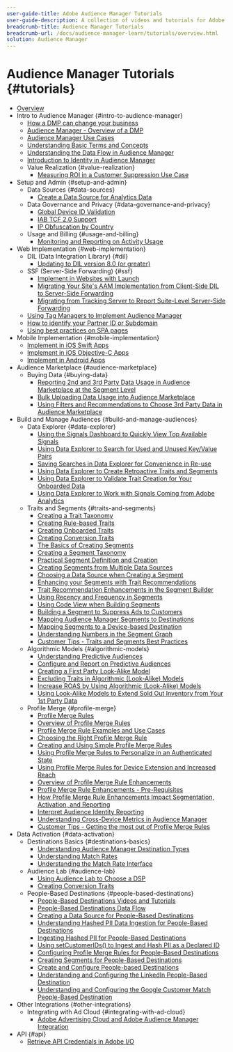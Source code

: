 ```yaml
---
user-guide-title: Adobe Audience Manager Tutorials
user-guide-description: A collection of videos and tutorials for Adobe Analytics.
breadcrumb-title: Audience Manager Tutorials
breadcrumb-url: /docs/audience-manager-learn/tutorials/overview.html
solution: Audience Manager
---
```


# Audience Manager Tutorials {#tutorials}

+ [Overview](overview.md)
+ Intro to Audience Manager {#intro-to-audience-manager}
  + [How a DMP can change your business](intro-to-audience-manager/how-a-dmp-can-change-your-business.md)
  + [Audience Manager - Overview of a DMP](intro-to-audience-manager/audience-manager-overview-of-a-dmp.md)
  + [Audience Manager Use Cases](intro-to-audience-manager/audience-manager-use-cases.md)
  + [Understanding Basic Terms and Concepts](intro-to-audience-manager/understanding-basic-terms-and-concepts-in-audience-manager.md)
  + [Understanding the Data Flow in Audience Manager](intro-to-audience-manager/understanding-the-data-flow-in-audience-manager.md)
  + [Introduction to Identity in Audience Manager](intro-to-audience-manager/introduction-to-identity-in-audience-manager.md)
  + Value Realization {#value-realization}
    + [Measuring ROI in a Customer Suppression Use Case](intro-to-audience-manager/value-realization/measuring-roi-in-a-customer-suppression-use-case.md)
+ Setup and Admin {#setup-and-admin}
  + Data Sources {#data-sources}
    + [Create a Data Source for Analytics Data](setup-and-admin/data-sources/create-a-data-source-for-analytics-data.md)
  + Data Governance and Privacy {#data-governance-and-privacy}
    + [Global Device ID Validation](setup-and-admin/data-governance-and-privacy/global-device-id-validation.md)
    + [IAB TCF 2.0 Support](setup-and-admin/data-governance-and-privacy/iab-tcf-support.md)
    + [IP Obfuscation by Country](setup-and-admin/data-governance-and-privacy/ip-obfuscation-by-country.md)
  + Usage and Billing {#usage-and-billing}
    + [Monitoring and Reporting on Activity Usage](setup-and-admin/usage-and-billing/monitoring-and-reporting-on-activity-usage.md)
+ Web Implementation {#web-implementation}
  + DIL (Data Integration Library) {#dil}
    + [Updating to DIL version 8.0 (or greater)](web-implementation/dil/updating-to-dil-version-8-0-or-greater.md)
  + SSF (Server-Side Forwarding) {#ssf}
    + [Implement in Websites with Launch](https://docs.adobe.com/content/help/en/experience-cloud/implementing-in-websites-with-launch/index.html)
    + [Migrating Your Site's AAM Implementation from Client-Side DIL to Server-Side Forwarding](web-implementation/ssf/migrating-your-site-implementation-from-client-side-dil-to-server-side-forwarding.md)
    + [Migrating from Tracking Server to Report Suite-Level Server-Side Forwarding](web-implementation/ssf/migrating-from-tracking-server-to-report-suite-level-server-side-forwarding.md)
  + [Using Tag Managers to Implement Audience Manager](web-implementation/using-tag-managers-to-implement-audience-manager.md)
  + [How to identify your Partner ID or Subdomain](web-implementation/how-to-identify-your-partner-id-or-subdomain.md)
  + [Using best practices on SPA pages](web-implementation/using-best-practices-on-spa-pages-when-sending-data-to-aam.md)
+ Mobile Implementation {#mobile-implementation}
  + [Implement in iOS Swift Apps](https://docs.adobe.com/content/help/en/experience-cloud/implementing-in-mobile-ios-swift-apps-with-launch/index.html)
  + [Implement in iOS Objective-C Apps](https://docs.adobe.com/content/help/en/experience-cloud/implementing-in-mobile-ios-objective-c-apps-with-launch/index.html)
  + [Implement in Android Apps](https://docs.adobe.com/content/help/en/experience-cloud/implementing-in-mobile-android-apps-with-launch/index.html)
+ Audience Marketplace {#audience-marketplace}
  + Buying Data {#buying-data}
    + [Reporting 2nd and 3rd Party Data Usage in Audience Marketplace at the Segment Level](audience-marketplace/buying-data/reporting-2nd-and-3rd-party-data-usage-in-the-audience-marketplace-at-the-segment-level.md)
    + [Bulk Uploading Data Usage into Audience Marketplace](audience-marketplace/buying-data/bulk-uploading-data-usage-into-the-audience-marketplace.md)
    + [Using Filters and Recommendations to Choose 3rd Party Data in Audience Marketplace](audience-marketplace/buying-data/using-filters-and-recommendations-to-choose-3rd-party-data-in-audience-marketplace.md)
+ Build and Manage Audiences {#build-and-manage-audiences}
  + Data Explorer {#data-explorer}
    + [Using the Signals Dashboard to Quickly View Top Available Signals](build-and-manage-audiences/data-explorer/using-the-signals-dashboard-to-quickly-view-top-available-signals.md)
    + [Using Data Explorer to Search for Used and Unused Key/Value Pairs](build-and-manage-audiences/data-explorer/using-data-explorer-to-search-for-used-and-unused-key-value-pairs.md)
    + [Saving Searches in Data Explorer for Convenience in Re-use](build-and-manage-audiences/data-explorer/saving-searches-in-data-explorer-for-convenience-in-re-use.md)
    + [Using Data Explorer to Create Retroactive Traits and Segments](build-and-manage-audiences/data-explorer/using-data-explorer-to-create-retroactive-traits-and-segments.md)
    + [Using Data Explorer to Validate Trait Creation for Your Onboarded Data](build-and-manage-audiences/data-explorer/using-data-explorer-to-validate-trait-creation-for-your-onboarded-data.md)
    + [Using Data Explorer to Work with Signals Coming from Adobe Analytics](build-and-manage-audiences/data-explorer/using-data-explorer-to-work-with-signals-coming-from-adobe-analytics.md)
  + Traits and Segments {#traits-and-segments}
    + [Creating a Trait Taxonomy](build-and-manage-audiences/traits-and-segments/creating-a-trait-taxonomy.md)
    + [Creating Rule-based Traits](build-and-manage-audiences/traits-and-segments/creating-rule-based-traits.md)
    + [Creating Onboarded Traits](build-and-manage-audiences/traits-and-segments/creating-onboarded-traits.md)
    + [Creating Conversion Traits](build-and-manage-audiences/traits-and-segments/creating-conversion-traits.md)
    + [The Basics of Creating Segments](build-and-manage-audiences/traits-and-segments/the-basics-of-creating-segments.md)
    + [Creating a Segment Taxonomy](build-and-manage-audiences/traits-and-segments/creating-a-segment-taxonomy.md)
    + [Practical Segment Definition and Creation](build-and-manage-audiences/traits-and-segments/practical-segment-definition-and-creation.md)
    + [Creating Segments from Multiple Data Sources](build-and-manage-audiences/traits-and-segments/creating-segments-from-multiple-data-sources.md)
    + [Choosing a Data Source when Creating a Segment](build-and-manage-audiences/traits-and-segments/choosing-a-data-source-when-creating-a-segment.md)
    + [Enhancing your Segments with Trait Recommendations](build-and-manage-audiences/traits-and-segments/enhancing-your-segments-with-trait-recommendations.md)
    + [Trait Recommendation Enhancements in the Segment Builder](build-and-manage-audiences/traits-and-segments/trait-recommendation-enhancements-in-the-segment-builder.md)
    + [Using Recency and Frequency in Segments](build-and-manage-audiences/traits-and-segments/using-recency-and-frequency-in-segments.md)
    + [Using Code View when Building Segments](build-and-manage-audiences/traits-and-segments/using-code-view-when-building-segments.md)
    + [Building a Segment to Suppress Ads to Customers](build-and-manage-audiences/traits-and-segments/building-a-segment-to-suppress-ads-to-customers.md)
    + [Mapping Audience Manager Segments to Destinations](build-and-manage-audiences/traits-and-segments/mapping-audience-manager-segments-to-destinations.md)
    + [Mapping Segments to a Device-based Destination](build-and-manage-audiences/traits-and-segments/mapping-segments-to-a-device-based-destination.md)
    + [Understanding Numbers in the Segment Graph](build-and-manage-audiences/traits-and-segments/understanding-numbers-in-the-segment-graph.md)
    + [Customer Tips - Traits and Segments Best Practices](build-and-manage-audiences/traits-and-segments/customer-tips-traits-and-segments-best-practices.md)
  + Algorithmic Models {#algorithmic-models}
    + [Understanding Predictive Audiences](build-and-manage-audiences/algorithmic-models/understanding-predictive-audiences.md)
    + [Configure and Report on Predictive Audiences](build-and-manage-audiences/algorithmic-models/configure-and-report-on-predictive-audiences.md)
    + [Creating a First Party Look-Alike Model](build-and-manage-audiences/algorithmic-models/creating-a-first-party-look-alike-model.md)
    + [Excluding Traits in Algorithmic (Look-Alike) Models](build-and-manage-audiences/algorithmic-models/excluding-traits-in-algorithmic-look-alike-models.md)
    + [Increase ROAS by Using Algorithmic (Look-Alike) Models](build-and-manage-audiences/algorithmic-models/increase-roas-by-using-algorithmic-look-alike-models.md)
    + [Using Look-Alike Models to Extend Sold Out Inventory from Your 1st Party Data](build-and-manage-audiences/algorithmic-models/using-look-alike-models-to-extend-sold-out-inventory-from-your-1st-party-data.md)
  + Profile Merge {#profile-merge}
    + [Profile Merge Rules](build-and-manage-audiences/profile-merge/profile-merge.md)
    + [Overview of Profile Merge Rules](build-and-manage-audiences/profile-merge/overview-of-profile-merge-rules.md)
    + [Profile Merge Rule Examples and Use Cases](build-and-manage-audiences/profile-merge/profile-merge-rule-examples-and-use-cases.md)
    + [Choosing the Right Profile Merge Rule](build-and-manage-audiences/profile-merge/choosing-the-right-profile-merge-rule.md)
    + [Creating and Using Simple Profile Merge Rules](build-and-manage-audiences/profile-merge/creating-and-using-simple-profile-merge-rules.md)
    + [Using Profile Merge Rules to Personalize in an Authenticated State](build-and-manage-audiences/profile-merge/using-profile-merge-rules-to-personalize-in-an-authenticated-state.md)
    + [Using Profile Merge Rules for Device Extension and Increased Reach](build-and-manage-audiences/profile-merge/using-profile-merge-rules-for-device-extension-and-increased-reach.md)
    + [Overview of Profile Merge Rule Enhancements](build-and-manage-audiences/profile-merge/overview-of-profile-merge-rule-enhancements.md)
    + [Profile Merge Rule Enhancements - Pre-Requisites](build-and-manage-audiences/profile-merge/profile-merge-rule-enhancements-pre-requisites.md)
    + [How Profile Merge Rule Enhancements Impact Segmentation, Activation, and Reporting](build-and-manage-audiences/profile-merge/how-profile-merge-rule-enhancements-impact-segmentation-activation-and-reporting.md)
    + [Interpret Audience Identity Reporting](build-and-manage-audiences/profile-merge/interpret-audience-identity-reporting.md)
    + [Understanding Cross-Device Metrics in Audience Manager](build-and-manage-audiences/profile-merge/understanding-cross-device-metrics-in-audience-manager.md)
    + [Customer Tips - Getting the most out of Profile Merge Rules](build-and-manage-audiences/profile-merge/customer-tips-getting-the-most-out-of-profile-merge-rules.md)
+ Data Activation {#data-activation}
  + Destinations Basics {#destinations-basics}
    + [Understanding Audience Manager Destination Types](data-activation/destinations-basics/understanding-audience-manager-destination-types.md)
    + [Understanding Match Rates](data-activation/destinations-basics/understanding-match-rates.md)
    + [Understanding the Match Rate Interface](data-activation/destinations-basics/understanding-the-match-rate-interface-in-audience-manager.md)
  + Audience Lab {#audience-lab}
    + [Using Audience Lab to Choose a DSP](data-activation/audience-lab/using-audience-lab-to-choose-a-dsp.md)
    + [Creating Conversion Traits](build-and-manage-audiences/traits-and-segments/creating-conversion-traits.md)
  + People-Based Destinations {#people-based-destinations}
    + [People-Based Destinations Videos and Tutorials](data-activation/people-based-destinations/pbd.md)
    + [People-Based Destinations Data Flow](data-activation/people-based-destinations/people-based-destinations-data-flow.md)
    + [Creating a Data Source for People-Based Destinations](data-activation/people-based-destinations/creating-a-data-source-for-people-based-destinations.md)
    + [Understanding Hashed PII Data Ingestion for People-Based Destinations](data-activation/people-based-destinations/understanding-hashed-pii-data-ingestion-for-people-based-destinations.md)
    + [Ingesting Hashed PII for People-Based Destinations](data-activation/people-based-destinations/ingesting-hashed-pii-for-people-based-destinations.md)
    + [Using setCustomerIDs() to Ingest and Hash PII as a Declared ID](data-activation/people-based-destinations/using-setcustomerids-to-ingest-and-hash-pii-as-a-declared-id.md)
    + [Configuring Profile Merge Rules for People-Based Destinations](data-activation/people-based-destinations/configuring-profile-merge-rules-for-people-based-destinations.md)
    + [Creating Segments for People-Based Destinations](data-activation/people-based-destinations/creating-segments-for-people-based-destinations.md)
    + [Create and Configure People-based Destinations](data-activation/people-based-destinations/create-and-configure-people-based-destinations.md)
    + [Understanding and Configuring the LinkedIn People-Based Destination](data-activation/people-based-destinations/understanding-and-configuring-the-linkedin-pbd.md)
    + [Understanding and Configuring the Google Customer Match People-Based Destination](data-activation/people-based-destinations/understanding-and-configuring-the-google-customer-match-pbd.md)
+ Other Integrations {#other-integrations}
  + Integrating with Ad Cloud {#integrating-with-ad-cloud}
    + [Adobe Advertising Cloud and Adobe Audience Manager Integration](other-integrations/integrating-with-ad-cloud/advertising-cloud-and-audience-manager-integration.md)
+ API {#api}
  + [Retrieve API Credentials in Adobe I/O](api/retrieve-api-credentials-in-adobe-io.md)
